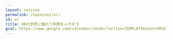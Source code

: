 ```yaml
---
layout: session
permalink: /sessions/xr/
id: xr
title: XRの世界に触れて仲間をふやそう
gcal: https://www.google.com/calendar/render?action=TEMPLATE&text=XR%E3%81%AE%E4%B8%96%E7%95%8C%E3%81%AB%E8%A7%A6%E3%82%8C%E3%81%A6%E4%BB%B2%E9%96%93%E3%82%92%E3%81%B5%E3%82%84%E3%81%9D%E3%81%86%20at%20DevRel/Japan%20CONFERENCE%202021&dates=20211113T140000/20211113T150000&location=https://devrel.dev/japan-2021/view/&trp=true&details=%E3%83%88%E3%83%A9%E3%83%83%E3%82%AFA%20/%2014:00%E3%80%9C15:00%0A%0A%F0%9F%8C%9F%20%E3%82%A4%E3%83%99%E3%83%B3%E3%83%88%E5%8F%82%E5%8A%A0%E7%94%A8URL%0Ahttps://devrel.dev/japan-2021/view/%0A%0A%F0%9F%8C%9F%20%E3%82%BB%E3%83%83%E3%82%B7%E3%83%A7%E3%83%B3%E8%A9%B3%E7%B4%B0%0Ahttps://devrel.dev/japan-2021/sessions/xr/%0A%0A%F0%9F%8C%9F%20Ask%20the%20Speakers%0Ahttps://devreljp.ovice.in/%0A%0A%F0%9F%8C%9F%20%E3%83%8F%E3%83%83%E3%82%B7%E3%83%A5%E3%82%BF%E3%82%B0%0A%23DevReljpA%0A%0A%F0%9F%8C%9F%20%E8%B3%AA%E5%95%8F%E6%8A%95%E7%A8%BF%EF%BC%88Sli.do%EF%BC%89%0Ahttps://app.sli.do/event/spntlw5e%0A%20%20%0A%F0%9F%8E%A4%20%E3%83%A2%E3%83%87%E3%83%AC%E3%83%BC%E3%82%BF%E3%83%BC%EF%BC%9A%E6%B9%AF%E6%9D%91%20%E7%BF%BC@%E5%8C%97%E6%B5%B7%E9%81%93%E6%83%85%E5%A0%B1%E5%A4%A7%E5%AD%A6%0A%F0%9F%97%A3%20%E3%83%91%E3%83%8D%E3%83%AA%E3%82%B9%E3%83%88%EF%BC%9A%0A-%20%E5%90%89%E6%B0%B8%E5%B4%87@%E3%82%B9%E3%83%81%E3%83%BC%E3%83%A0%E3%83%91%E3%83%B3%E3%82%AF%E3%83%87%E3%82%B8%E3%82%BF%E3%83%AB%E6%A0%AA%E5%BC%8F%E4%BC%9A%E7%A4%BE%20/%20AR%E3%82%B3%E3%83%B3%E3%83%86%E3%83%B3%E3%83%84%E4%BD%9C%E6%88%90%E5%8B%89%E5%BC%B7%E4%BC%9A%0A-%20%E4%B8%AD%E6%9D%91%20%E8%96%AB@%E6%A0%AA%E5%BC%8F%E4%BC%9A%E7%A4%BE%E3%83%9B%E3%83%AD%E3%83%A9%E3%83%9C%0A-%20%E5%B1%B1%E5%9C%B0%E7%9B%B4%E5%BD%B0@%E5%A4%A7%E9%98%AA%E9%A7%86%E5%8B%95%E9%96%8B%E7%99%BA%0A&trp=undefined&trp=true&sprop=
---
```

